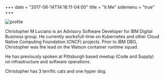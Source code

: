 +++
date = "2017-06-14T14:16:11-04:00"
title = "It Me"
sidemenu = "true"
+++

![profile](/img/profile.png)


Christopher M Luciano is an Advisory Software Developer for IBM Digital Business group. He currently worksfull-time on Kubernetes and other Cloud Native Computing Foundation (CNCF) projects. Prior to IBM DBG, Christopher was the lead on the Watson container runtime squad. 

He has previously spoken at Pittsburgh based meetup (Code and Supply) on infrastructure and software operations. 

Christopher has 3 terrific cats and one hyper dog. 


